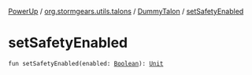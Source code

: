 [PowerUp](../../index.md) / [org.stormgears.utils.talons](../index.md) / [DummyTalon](index.md) / [setSafetyEnabled](./set-safety-enabled.md)

# setSafetyEnabled

`fun setSafetyEnabled(enabled: `[`Boolean`](https://kotlinlang.org/api/latest/jvm/stdlib/kotlin/-boolean/index.html)`): `[`Unit`](https://kotlinlang.org/api/latest/jvm/stdlib/kotlin/-unit/index.html)